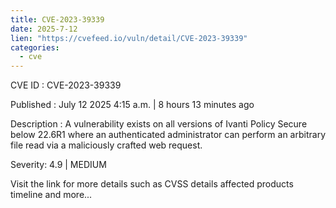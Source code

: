 ```yaml
---
title: CVE-2023-39339
date: 2025-7-12
lien: "https://cvefeed.io/vuln/detail/CVE-2023-39339"
categories:
  - cve
---
```


CVE ID : CVE-2023-39339

Published :  July 12
2025
4:15 a.m. | 8 hours
13 minutes ago

Description : A vulnerability exists on all versions of Ivanti Policy Secure below 22.6R1 where an authenticated administrator can perform an arbitrary file read via a maliciously crafted web request.

Severity: 4.9 | MEDIUM

Visit the link for more details
such as CVSS details
affected products
timeline
and more...
